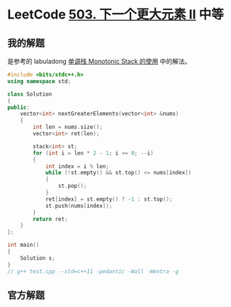 # LeetCode [503. 下一个更大元素 II](https://leetcode-cn.com/problems/next-greater-element-ii/) 中等



## 我的解题

是参考的 labuladong [单调栈 Monotonic Stack 的使用](https://mp.weixin.qq.com/s/_b_QzXkL4e0y5241betVSg) 中的解法。



```C++
#include <bits/stdc++.h>
using namespace std;

class Solution
{
public:
	vector<int> nextGreaterElements(vector<int> &nums)
	{
		int len = nums.size();
		vector<int> ret(len);

		stack<int> st;
		for (int i = len * 2 - 1; i >= 0; --i)
		{
			int index = i % len;
			while (!st.empty() && st.top() <= nums[index])
			{
				st.pop();
			}
			ret[index] = st.empty() ? -1 : st.top();
			st.push(nums[index]);
		}
		return ret;
	}
};

int main()
{
	Solution s;
}
// g++ test.cpp --std=c++11 -pedantic -Wall -Wextra -g


```



## 官方解题

> 

